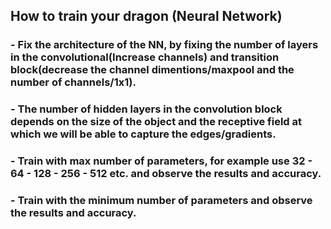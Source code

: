 ## How to train your dragon (Neural Network)
### - Fix the architecture of the NN, by fixing the number of layers in the convolutional(Increase channels) and transition block(decrease the channel dimentions/maxpool and the number of channels/1x1).
### - The number of hidden layers in the convolution block depends on the size of the object and the receptive field at which we will be able to capture the edges/gradients.
### - Train with max number of parameters, for example use 32 - 64 - 128 - 256 - 512 etc. and observe the results and accuracy.
### - Train with the minimum number of parameters and observe the results and accuracy.
